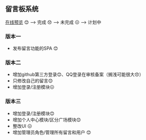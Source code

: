 ## 留言板系统

[在线预览](http://zoulijie.cn/)
😊 ——> 完成
😞 ——> 未完成
😖 ——> 计划中

### 版本一

- 发布留言功能的SPA 😊

### 版本二

- 增加github第三方登录😊、QQ登录在审核备案（搁浅可能很大😞）
- 只修改自己的留言😊
- 增加登录/注册模块😖

### 版本三

- 增加登录/注册模块😊
- 增加个人中心模块/区分广场模块😊
- 整改UI 😖
- 增加管理员角色/管理所有留言和用户  😊
